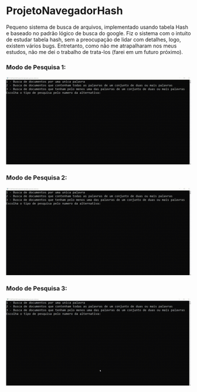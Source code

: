 # ProjetoNavegadorHash
Pequeno sistema de busca de arquivos, implementado usando tabela Hash e baseado no padrão lógico de busca do google.
Fiz o sistema com o intuito de estudar tabela hash, sem a preocupação de lidar com detalhes, logo, existem vários bugs. Entretanto, como não me atrapalharam nos meus estudos, não me dei o trabalho de trata-los (farei em um futuro próximo).

<h3>Modo de Pesquisa 1:</h3>
<p align="center">
   <img src="/imagens/modo1.gif"/><br>
</p>

<h3>Modo de Pesquisa 2:</h3>
<p align="center">
  <img src="/imagens/modo2.gif"/><br>
</p>

<h3>Modo de Pesquisa 3:</h3>
<p align="center">
  <img src="/imagens/modo3.gif" /><br>
</p>


